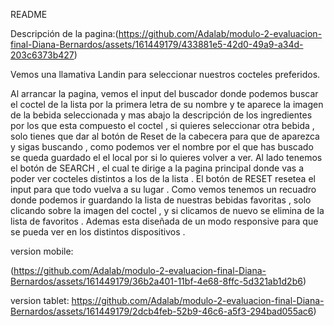 README 


Descripción de la pagina:(https://github.com/Adalab/modulo-2-evaluacion-final-Diana-Bernardos/assets/161449179/433881e5-42d0-49a9-a34d-203c6373b427)



Vemos una llamativa Landin para seleccionar nuestros cocteles preferidos.

Al arrancar la pagina, vemos el input del buscador donde podemos buscar el coctel de la lista por la primera letra de su nombre y te aparece la imagen de la bebida seleccionada y mas abajo la descripción de los ingredientes por los que esta compuesto el coctel , si quieres seleccionar otra bebida , solo tienes que dar al botón de Reset de la cabecera para que de aparezca y sigas buscando , como podemos ver el nombre por el que has buscado se queda guardado el el local por si lo quieres volver a ver.
Al lado tenemos el botón de SEARCH , el cual te dirige a la pagina principal donde vas a poder ver cocteles distintos a los de la lista .
El botón de RESET resetea el input para que todo vuelva a su lugar .
Como vemos tenemos un recuadro donde podemos ir guardando la lista de nuestras bebidas favoritas , solo clicando sobre la imagen del coctel , y si clicamos de nuevo se elimina de la lista de favoritos .
Ademas esta diseñada de un modo responsive para que se pueda ver en los distintos dispositivos .

version mobile:

(https://github.com/Adalab/modulo-2-evaluacion-final-Diana-Bernardos/assets/161449179/36b2a401-11bf-4e68-8ffc-5d321ab1d2b6)

version tablet:
https://github.com/Adalab/modulo-2-evaluacion-final-Diana-Bernardos/assets/161449179/2dcb4feb-52b9-46c6-a5f3-294bad055ac6)







